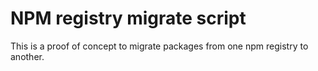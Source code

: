 # NPM registry migrate script

This is a proof of concept to migrate packages from one npm registry to another.